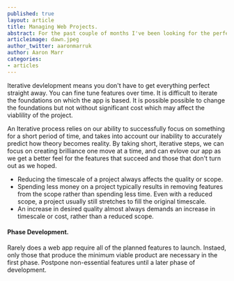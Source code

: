 ```yaml
---
published: true
layout: article
title: Managing Web Projects.
abstract: For the past couple of months I've been looking for the perfect platform to run my personal blog. With every new project I like to step back and take a look around to find the best way forward.
articleimage: dawn.jpeg
author_twitter: aaronmarruk
author: Aaron Marr
categories:
- articles
---
```


Iterative devlelopment means you don't have to get everything perfect straight away. You can fine tune features over time. It is difficult to iterate the foundations on which the app is based. It is possible possible to change the foundations but not without significant cost which may affect the viablility of the project.

An Iterative process relies on our ability to successfully focus on something for a short period of time, and takes into account our inability to accurately predict how theory becomes reality. By taking short, iterative steps, we can focus on creating brilliance one move at a time, and can evlove our app as we get a better feel for the features that succeed and those that don't turn out as we hoped.

* Reducing the timescale of a project always affects the quality or scope. 
* Spending less money on a project typically results in removing features from the scope rather than spending less time. Even with a reduced scope, a project usually still stretches to fill the original timescale.
* An increase in desired quality almost always demands an increase in timescale or cost, rather than a reduced scope.

#### Phase Development.

Rarely does a web app require all of the planned features to launch. Instaed, only those that produce the minimum viable product are necessary in the first phase. Postpone non-essential features until a later phase of development.